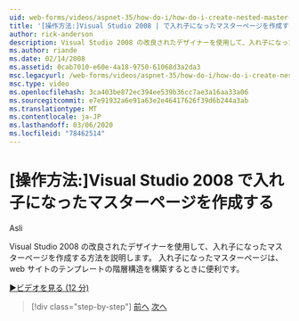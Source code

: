 ```yaml
---
uid: web-forms/videos/aspnet-35/how-do-i/how-do-i-create-nested-master-page-in-visual-studio-2008
title: '[操作方法:]Visual Studio 2008 | で入れ子になったマスターページを作成するMicrosoft Docs'
author: rick-anderson
description: Visual Studio 2008 の改良されたデザイナーを使用して、入れ子になったマスターページを作成する方法を説明します。 入れ子になったマスターページは、hierarch を作成するときに便利です。
ms.author: riande
ms.date: 02/14/2008
ms.assetid: 0cab7010-e60e-4a18-9750-61068d3a2da3
msc.legacyurl: /web-forms/videos/aspnet-35/how-do-i/how-do-i-create-nested-master-page-in-visual-studio-2008
msc.type: video
ms.openlocfilehash: 3ca403be872ec394ee539b36cc7ae3a16aa33a06
ms.sourcegitcommit: e7e91932a6e91a63e2e46417626f39d6b244a3ab
ms.translationtype: MT
ms.contentlocale: ja-JP
ms.lasthandoff: 03/06/2020
ms.locfileid: "78462514"
---
```

# <a name="how-do-i-create-nested-master-page-in-visual-studio-2008"></a>[操作方法:]Visual Studio 2008 で入れ子になったマスターページを作成する

Asli

Visual Studio 2008 の改良されたデザイナーを使用して、入れ子になったマスターページを作成する方法を説明します。 入れ子になったマスターページは、web サイトのテンプレートの階層構造を構築するときに便利です。

[&#9654;ビデオを見る (12 分)](https://channel9.msdn.com/Blogs/ASP-NET-Site-Videos/how-do-i-create-nested-master-page-in-visual-studio-2008)

> [!div class="step-by-step"]
> [前へ](how-do-i-create-a-master-page-in-visual-studio-2008.md)
> [次へ](how-do-i-cascading-style-sheets-in-visual-studio-2008.md)
